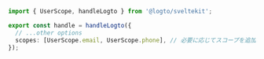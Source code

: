 ```ts title="hooks.server.ts"
import { UserScope, handleLogto } from '@logto/sveltekit';

export const handle = handleLogto({
  // ...other options
  scopes: [UserScope.email, UserScope.phone], // 必要に応じてスコープを追加
});
```
